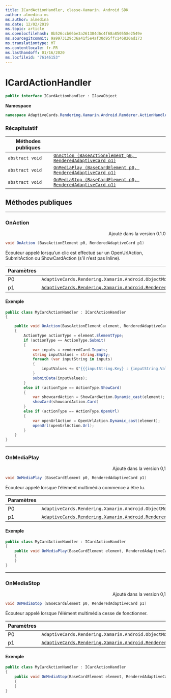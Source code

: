 ```yaml
---
title: ICardActionHandler, classe-Xamarin. Android SDK
author: almedina-ms
ms.author: almedina
ms.date: 12/02/2019
ms.topic: article
ms.openlocfilehash: 8b526ccb66be3a261384d6c4f68a850558e2549e
ms.sourcegitcommit: 9a9973129c36a41f5e4af30d95ffc146820ad173
ms.translationtype: MT
ms.contentlocale: fr-FR
ms.lasthandoff: 01/16/2020
ms.locfileid: "76146153"
---
```

# <a name="icardactionhandler"></a>ICardActionHandler

```csharp
public interface ICardActionHandler : IJavaObject 
```

**Namespace**
```csharp
namespace AdaptiveCards.Rendering.Xamarin.Android.Renderer.ActionHandler
```

### <a name="summary"></a>Récapitulatif

| Méthodes publiques | |
| --- | ---- |
| ```abstract void``` | [```OnAction (BaseActionElement p0, RenderedAdaptiveCard p1)```](#onaction) |
| ```abstract void``` | [```OnMediaPlay (BaseCardElement p0, RenderedAdaptiveCard p1)```](#onmediaplay) |
| ```abstract void``` | [```OnMediaStop (BaseCardElement p0, RenderedAdaptiveCard p1)```](#onmediastop) |

## <a name="public-methods"></a>Méthodes publiques
--- 
### <a id="onaction"></a>OnAction
<p style='text-align:right'>Ajouté dans la version 0.1.0</p>

```csharp
void OnAction (BaseActionElement p0, RenderedAdaptiveCard p1)
```

Écouteur appelé lorsqu’un clic est effectué sur un OpenUrlAction, SubmitAction ou ShowCardAction (s’il n’est pas Inline).

| Paramètres | |
| --- | --- |
| P0 | ```AdaptiveCards.Rendering.Xamarin.Android.ObjectModel.BaseActionElement``` |
| p1 | [```AdaptiveCards.Rendering.Xamarin.Android.Renderer.RenderedAdaptiveCard```](adaptivecards-rendering-xamarin-android-renderer-renderedadaptivecard.md) |

#### <a name="sample"></a>Exemple

```csharp
public class MyCardActionHandler : ICardActionHandler
{

    public void OnAction(BaseActionElement element, RenderedAdaptiveCard renderedCard)
    {
        ActionType actionType = element.ElementType;
        if (actionType == ActionType.Submit)
        {
            var inputs = renderedCard.Inputs;
            string inputValues = string.Empty;
            foreach (var inputString in inputs)
            {
                inputValues += $"{{{inputString.Key} : {inputString.Value}}}\n";
            }
            submitData(inputValues);
        }
        else if (actionType == ActionType.ShowCard)
        {
            var showcardAction = ShowCardAction.Dynamic_cast(element);
            showCard(showcardAction.Card)
        }
        else if (actionType == ActionType.OpenUrl)
        {
            var openUrlAction = OpenUrlAction.Dynamic_cast(element);
            openUrl(openUrlAction.Url);
        }
    }
}
```

---
### <a id="onmediaplay"></a>OnMediaPlay
<p style='text-align:right'>Ajouté dans la version 0,1</p>

```csharp
void OnMediaPlay (BaseCardElement p0, RenderedAdaptiveCard p1)
```

Écouteur appelé lorsque l’élément multimédia commence à être lu.

| Paramètres | |
| --- | --- |
| P0 | ```AdaptiveCards.Rendering.Xamarin.Android.ObjectModel.BaseCardElement``` |
| p1 | [```AdaptiveCards.Rendering.Xamarin.Android.Renderer.RenderedAdaptiveCard```](adaptivecards-rendering-xamarin-android-renderer-renderedadaptivecard.md) |

#### <a name="sample"></a>Exemple

```csharp
public class MyCardActionHandler : ICardActionHandler
{
    public void OnMediaPlay(BaseCardElement element, RenderedAdaptiveCard renderedCard)
    {
    }
}
```

--- 

### <a id="onmediastop"></a>OnMediaStop
<p style='text-align:right'>Ajouté dans la version 0,1</p>

```csharp
void OnMediaStop (BaseCardElement p0, RenderedAdaptiveCard p1)
```

Écouteur appelé lorsque l’élément multimédia cesse de fonctionner.

| Paramètres | |
| --- | --- |
| P0 | ```AdaptiveCards.Rendering.Xamarin.Android.ObjectModel.BaseCardElement``` |
| p1 | [```AdaptiveCards.Rendering.Xamarin.Android.Renderer.RenderedAdaptiveCard```](adaptivecards-rendering-xamarin-android-renderer-renderedadaptivecard.md) |

#### <a name="sample"></a>Exemple

```csharp
public class MyCardActionHandler : ICardActionHandler
{
    public void OnMediaStop(BaseCardElement element, RenderedAdaptiveCard renderedCard)
    {
    }
}
```